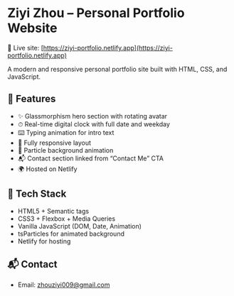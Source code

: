# Ziyi Zhou – Personal Portfolio Website

🚀 Live site: [https://ziyi-portfolio.netlify.app](https://ziyi-portfolio.netlify.app)

A modern and responsive personal portfolio site built with HTML, CSS, and JavaScript.

## 🌟 Features

- ✨ Glassmorphism hero section with rotating avatar
- ⏱ Real-time digital clock with full date and weekday
- ⌨️ Typing animation for intro text
- 📱 Fully responsive layout
- 🎇 Particle background animation
- 📬 Contact section linked from “Contact Me” CTA
- 🌍 Hosted on Netlify

## 📂 Tech Stack

- HTML5 + Semantic tags
- CSS3 + Flexbox + Media Queries
- Vanilla JavaScript (DOM, Date, Animation)
- tsParticles for animated background
- Netlify for hosting

## 📬 Contact

- Email: zhouziyi009@gmail.com
